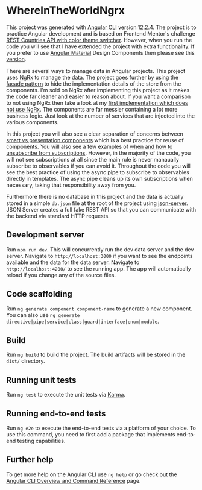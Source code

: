 # WhereInTheWorldNgrx

This project was generated with [Angular CLI](https://github.com/angular/angular-cli) version 12.2.4. The project is to practice Angular development and is based on Frontend Mentor's challenge [REST Countries API with color theme switcher](https://www.frontendmentor.io/challenges/rest-countries-api-with-color-theme-switcher-5cacc469fec04111f7b848ca). However, when you run the code you will see that I have extended the project with extra functionality. If you prefer to use [Angular Material](https://material.angular.io/) Design Components then please see this [version](https://github.com/covuworie/where-in-the-world-ngrx).

There are several ways to manage data in Angular projects. This project uses [NgRx](https://ngrx.io/) to manage the data. The project goes further by using the [facade pattern](https://auth0.com/blog/ngrx-facades-pros-and-cons/) to hide the implementation details of the store from the components. I'm sold on NgRx after implementing this project as it makes the code far cleaner and easier to reason about. If you want a comparison to not using NgRx then take a look at my [first implementation which does not use NgRx](https://github.com/covuworie/where-in-the-world). The components are far messier containing a lot more business logic. Just look at the number of services that are injected into the various components. 

In this project you will also see a clear separation of concerns between [smart vs presentation components](https://blog.angular-university.io/angular-2-smart-components-vs-presentation-components-whats-the-difference-when-to-use-each-and-why/) which is a best practice for reuse of components. You will also see a few examples of [when and how to unsubscribe from subscriptions](https://blog.briebug.com/blog/when-should-i-unsubscribe-my-subscriptions-in-angular). However, in the majority of the code, you will not see subscriptions at all since the main rule is never manaually subscribe to observables if you can avoid it. Throughout the code you will see the best practice of using the async pipe to subscribe to observables directly in templates. The async pipe cleans up its own subscriptions when necessary, taking that responsibility away from you.

Furthermore there is no database in this project and the data is actually stored in a simple `db.json` file at the root of the project using [json-server](https://www.npmjs.com/package/json-server). JSON Server creates a full fake REST API so that you can communicate with the backend via standard HTTP requests.
## Development server

Run `npm run dev`. This will concurrently run the dev data server and the dev server. Navigate to `http://localhost:3000` if you want to see the endpoints available and the data for the data server.
Navigate to `http://localhost:4200/` to see the running app. The app will automatically reload if you change any of the source files.

## Code scaffolding

Run `ng generate component component-name` to generate a new component. You can also use `ng generate directive|pipe|service|class|guard|interface|enum|module`.

## Build

Run `ng build` to build the project. The build artifacts will be stored in the `dist/` directory.

## Running unit tests

Run `ng test` to execute the unit tests via [Karma](https://karma-runner.github.io).

## Running end-to-end tests

Run `ng e2e` to execute the end-to-end tests via a platform of your choice. To use this command, you need to first add a package that implements end-to-end testing capabilities.

## Further help

To get more help on the Angular CLI use `ng help` or go check out the [Angular CLI Overview and Command Reference](https://angular.io/cli) page.
